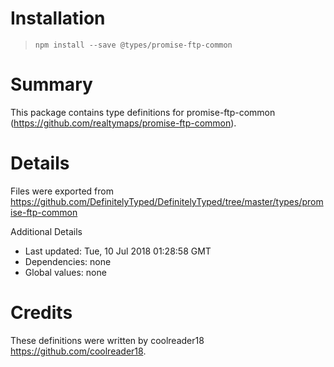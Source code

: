 # Installation
> `npm install --save @types/promise-ftp-common`

# Summary
This package contains type definitions for promise-ftp-common (https://github.com/realtymaps/promise-ftp-common).

# Details
Files were exported from https://github.com/DefinitelyTyped/DefinitelyTyped/tree/master/types/promise-ftp-common

Additional Details
 * Last updated: Tue, 10 Jul 2018 01:28:58 GMT
 * Dependencies: none
 * Global values: none

# Credits
These definitions were written by coolreader18 <https://github.com/coolreader18>.
